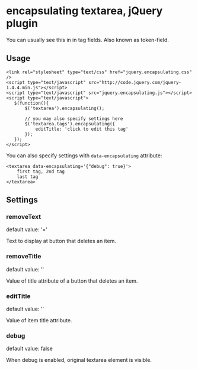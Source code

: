 encapsulating textarea, jQuery plugin
=====================================

You can usually see this in in tag fields. Also known as token-field.

Usage
-----

    <link rel="stylesheet" type="text/css" href="jquery.encapsulating.css" />
    <script type="text/javascript" src="http://code.jquery.com/jquery-1.4.4.min.js"></script>
    <script type="text/javascript" src="jquery.encapsulating.js"></script>
    <script type="text/javascript">
       $(function(){
           $('textarea').encapsulating();

           // you may also specify settings here
           $('textarea.tags').encapsulating({
               editTitle: 'click to edit this tag'
           });
       });
    </script>

You can also specify settings with `data-encapsulating` attribute:

    <textarea data-encapsulating='{"debug": true}'>
        first tag, 2nd tag
        last tag
    </textarea>

Settings
--------


### removeText
default value: '×'

Text to display at button that deletes an item.

### removeTitle
default value: ''

Value of title attribute of a button that deletes an item.

### editTitle
default value: ''

Value of item title attribute.

### debug
default value: false

When debug is enabled, original textarea element is visible.


